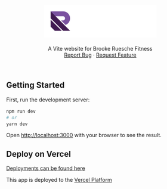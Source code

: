 <br />
<p align="center">
  <a href="https://github.com/bomeers/Bird-Brain">
    <div align="center" style="font-size: 30px"><img src="public\images\logos\logo-white.svg" width="60%" /></div>
  </a>

  <p align="center">
    A Vite website for Brooke Ruesche Fitness
    <br />
    <a href="https://github.com/bomeers/BrookeRuesche/issues">Report Bug</a>
    ·
    <a href="https://github.com/bomeers/BrookeRuesche/issues">Request Feature</a>
  </p>
</p>
<br>

## Getting Started

First, run the development server:

```bash
npm run dev
# or
yarn dev
```

Open [http://localhost:3000](http://localhost:3000) with your browser to see the result.


## Deploy on Vercel
[Deployments can be found here](https://github.com/bomeers/BrookeRuesche/deployments/activity_log?environment=Preview)

This app is deployed to the [Vercel Platform](https://vercel.com)
